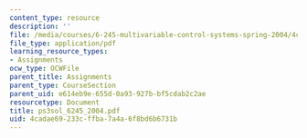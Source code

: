 ```yaml
---
content_type: resource
description: ''
file: /media/courses/6-245-multivariable-control-systems-spring-2004/4cadae69233cffba7a4a6f8bd6b6731b_ps3sol_6245_2004.pdf
file_type: application/pdf
learning_resource_types:
- Assignments
ocw_type: OCWFile
parent_title: Assignments
parent_type: CourseSection
parent_uid: e614eb9e-655d-0a93-927b-bf5cdab2c2ae
resourcetype: Document
title: ps3sol_6245_2004.pdf
uid: 4cadae69-233c-ffba-7a4a-6f8bd6b6731b
---
```

